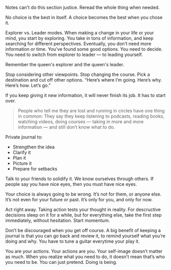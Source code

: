 

Notes can't do this section justice. Reread the whole thing when needed.

No choice is the best in itself. A choice becomes the best when you chose it.

Explorer vs. Leader modes.
When making a change in your life or your mind, you start by exploring. You take in tons of information, and keep searching for different perspectives. Eventually, you don’t need more information or time. You’ve found some good options. You need to decide. You need to switch from explorer to leader — to leading yourself.

Remember the queen's explorer and the queen's leader.

Stop considering other viewpoints. Stop changing the course. Pick a destination and cut off other options. “Here’s where I’m going. Here’s why. Here’s how. Let’s go.”

If you keep giving it new information, it will never finish its job. It has to start over.

> People who tell me they are lost and running in circles have one thing in common: They say they keep listening to podcasts, reading books, watching videos, doing courses — taking in more and more information — and still don’t know what to do.

Private journal to:
* Strengthen the idea
* Clarify it
* Plan it
* Picture it
* Prepare for setbacks

Talk to your friends to solidify it. We know ourselves through others. If people say you have nice eyes, then you must have nice eyes.

Your choice is always going to be wrong. It’s not for them, or anyone else. It’s not even for your future or past. It’s only for you, and only for now.

Act right away. Taking action tests your thought in reality. For descructive decisions sleep on it for a while, but for everything else, take the first step immediately, without hesitation. Start momentum.

Don’t be discouraged when you get off course. A big benefit of keeping a journal is that you can go back and review it, to remind yourself what you’re doing and why. You have to tune a guitar everytime your play it.

You are your actions. Your actions are you. Your self-image doesn’t matter as much. When you realize what you need to do, it doesn’t mean that’s who you need to be. You can just pretend. Doing is being.
